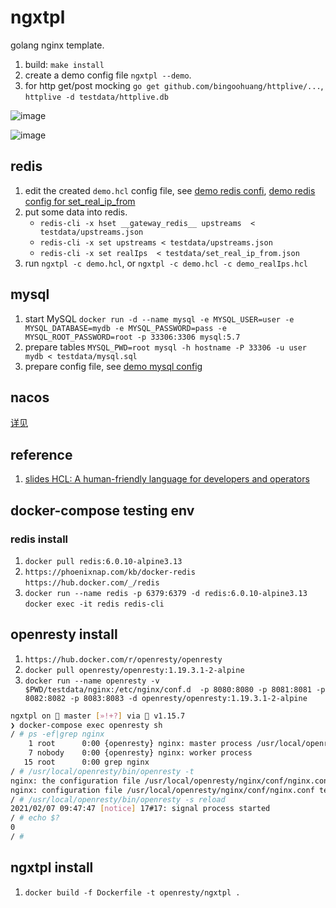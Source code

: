 # ngxtpl

golang nginx template.

1. build: `make install`
1. create a demo config file `ngxtpl --demo`.
1. for http get/post mocking `go get github.com/bingoohuang/httplive/...`, `httplive -d testdata/httplive.db`

![image](https://user-images.githubusercontent.com/1940588/100842805-57feb500-34b4-11eb-9edf-7b3fd6091178.png)

![image](https://user-images.githubusercontent.com/1940588/100977065-68c62e00-357b-11eb-8183-6a65335740a3.png)

## redis

1. edit the created `demo.hcl` config file, see [demo redis confi](testdata/demo.hcl), [demo redis config for set_real_ip_from](testdata/demo_realIps.hcl)
1. put some data into redis.
    - `redis-cli -x hset __gateway_redis__ upstreams  < testdata/upstreams.json`
    - `redis-cli -x set upstreams < testdata/upstreams.json` 
    - `redis-cli -x set realIps  < testdata/set_real_ip_from.json`
1. run `ngxtpl -c demo.hcl`, or `ngxtpl -c demo.hcl -c demo_realIps.hcl`

## mysql

1. start MySQL `docker run -d --name mysql -e MYSQL_USER=user -e MYSQL_DATABASE=mydb -e MYSQL_PASSWORD=pass -e MYSQL_ROOT_PASSWORD=root -p 33306:3306 mysql:5.7`
1. prepare tables  `MYSQL_PWD=root mysql -h hostname -P 33306 -u user mydb < testdata/mysql.sql`
1. prepare config file, see [demo mysql config](testdata/demo_mysql.hcl)

## nacos

[详见](testdata/nacos.md)

## reference

1. [slides HCL: A human-friendly language for developers and operators](https://speakerdeck.com/anubhavmishra/hcl-a-human-friendly-language-for-developers-and-operators)

## docker-compose testing env


### redis install

1. `docker pull redis:6.0.10-alpine3.13`
1. `https://phoenixnap.com/kb/docker-redis` `https://hub.docker.com/_/redis`
1. `docker run --name redis -p 6379:6379 -d redis:6.0.10-alpine3.13` `docker exec -it redis redis-cli`

## openresty install

1. `https://hub.docker.com/r/openresty/openresty`
1. `docker pull openresty/openresty:1.19.3.1-2-alpine`
1. `docker run --name openresty -v $PWD/testdata/nginx:/etc/nginx/conf.d  -p 8080:8080 -p 8081:8081 -p 8082:8082 -p 8083:8083 -d openresty/openresty:1.19.3.1-2-alpine`

```sh
ngxtpl on  master [»!+?] via 🐹 v1.15.7 
❯ docker-compose exec openresty sh
/ # ps -ef|grep nginx
    1 root      0:00 {openresty} nginx: master process /usr/local/openresty/bin/openresty -g daemon off;
    7 nobody    0:00 {openresty} nginx: worker process
   15 root      0:00 grep nginx
/ # /usr/local/openresty/bin/openresty -t
nginx: the configuration file /usr/local/openresty/nginx/conf/nginx.conf syntax is ok
nginx: configuration file /usr/local/openresty/nginx/conf/nginx.conf test is successful
/ # /usr/local/openresty/bin/openresty -s reload
2021/02/07 09:47:47 [notice] 17#17: signal process started
/ # echo $?
0
/ # 
```


## ngxtpl install

1. `docker build -f Dockerfile -t openresty/ngxtpl .`

